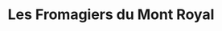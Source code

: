 ---
title: "Les Fromagiers du Mont Royal"
url: /estancarbon/les-fromagiers-du-mont-royal/
shop: fromage
---